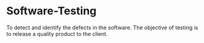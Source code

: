 # Software-Testing
To detect and identify the defects in the software.
The objective of testing is to release a quality product to the client.
